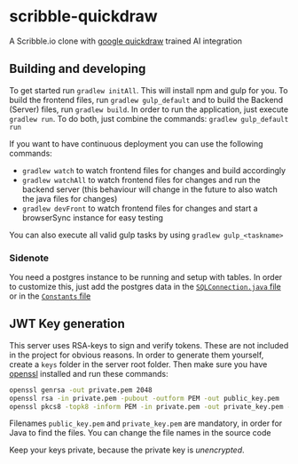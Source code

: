 # scribble-quickdraw

A Scribble.io clone with [google quickdraw](https://github.com/googlecreativelab/quickdraw-dataset) trained AI integration

## Building and developing
To get started run `gradlew initAll`. This will install npm and gulp for you. To build the frontend files, run `gradlew gulp_default` and to build the Backend (Server) files, run `gradlew build`. In order to run the application, just execute `gradlew run`. To do both, just combine the commands: `gradlew gulp_default run`

If you want to have continuous deployment you can use the following commands:

* `gradlew watch` to watch frontend files for changes and build accordingly
* `gradlew watchAll` to watch frontend files for changes and run the backend server (this behaviour will change in the future to also watch the java files for changes)
* `gradlew devFront` to watch frontend files for changes and start a browserSync instance for easy testing

You can also execute all valid gulp tasks by using `gradlew gulp_<taskname>`

### Sidenote
You need a postgres instance to be running and setup with tables. In order to customize this, just add the postgres data in the [`SQLConnection.java` file](src/main/java/de/icytv/scribble/sql/SQLConnection.java) or in the [`Constants` file](src/main/java/de/icytv/scribble/utils/Constants.java, "WIP to refactor constants here")

## JWT Key generation

This server uses RSA-keys to sign and verify tokens. These are not included in the project for obvious reasons. In order to generate them yourself, create a `keys` folder in the server root folder.
Then make sure you have [openssl](https://www.openssl.org/) installed and run these commands:

```bash
openssl genrsa -out private.pem 2048
openssl rsa -in private.pem -pubout -outform PEM -out public_key.pem
openssl pkcs8 -topk8 -inform PEM -in private.pem -out private_key.pem -nocrypt
```

Filenames `public_key.pem` and `private_key.pem` are mandatory, in order for Java to find the files. You can change the file names in the source code

Keep your keys private, because the private key is *unencrypted*.
